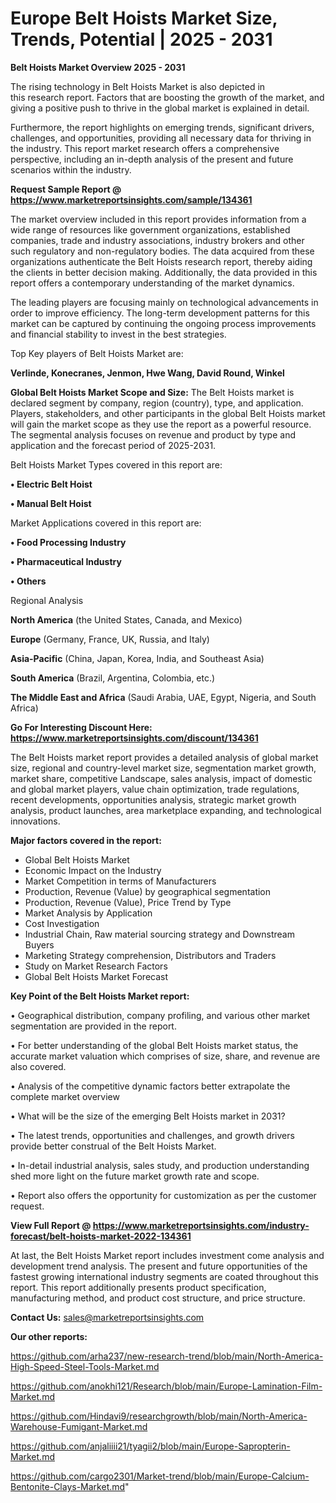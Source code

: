 # Europe Belt Hoists Market Size, Trends, Potential | 2025 - 2031

<Strong> Belt Hoists Market Overview 2025 - 2031</strong>

The rising technology in Belt Hoists Market is also depicted in this research report. Factors that are boosting the growth of the market, and giving a positive push to thrive in the global market is explained in detail.

Furthermore, the report highlights on emerging trends, significant drivers, challenges, and opportunities, providing all necessary data for thriving in the industry. This report market research offers a comprehensive perspective, including an in-depth analysis of the present and future scenarios within the industry.

<strong>Request Sample Report @ <a href=https://www.marketreportsinsights.com/sample/134361>https://www.marketreportsinsights.com/sample/134361</a></strong>

The market overview included in this report provides information from a wide range of resources like government organizations, established companies, trade and industry associations, industry brokers and other such regulatory and non-regulatory bodies. The data acquired from these organizations authenticate the Belt Hoists research report, thereby aiding the clients in better decision making. Additionally, the data provided in this report offers a contemporary understanding of the market dynamics.

The leading players are focusing mainly on technological advancements in order to improve efficiency. The long-term development patterns for this market can be captured by continuing the ongoing process improvements and financial stability to invest in the best strategies.

Top Key players of Belt Hoists Market are:

<strong>Verlinde, Konecranes, Jenmon, Hwe Wang, David Round, Winkel</strong>

<strong><b>Global Belt Hoists Market Scope and Size:</b></strong>
The Belt Hoists market is declared segment by company, region (country), type, and application. Players, stakeholders, and other participants in the global Belt Hoists market will gain the market scope as they use the report as a powerful resource. The segmental analysis focuses on revenue and product by type and application and the forecast period of 2025-2031.

Belt Hoists Market Types covered in this report are:

<strong>• Electric Belt Hoist

• Manual Belt Hoist</strong>

Market Applications covered in this report are:

<strong>• Food Processing Industry

• Pharmaceutical Industry

• Others</strong> 

Regional Analysis

<strong>North America</strong> (the United States, Canada, and Mexico)

<strong>Europe</strong> (Germany, France, UK, Russia, and Italy)

<strong>Asia-Pacific</strong> (China, Japan, Korea, India, and Southeast Asia)

<strong>South America</strong> (Brazil, Argentina, Colombia, etc.)

<strong>The Middle East and Africa</strong> (Saudi Arabia, UAE, Egypt, Nigeria, and South Africa)

<strong>Go For Interesting Discount Here: <a href=https://www.marketreportsinsights.com/discount/134361>https://www.marketreportsinsights.com/discount/134361</a></strong>

The Belt Hoists market report provides a detailed analysis of global market size, regional and country-level market size, segmentation market growth, market share, competitive Landscape, sales analysis, impact of domestic and global market players, value chain optimization, trade regulations, recent developments, opportunities analysis, strategic market growth analysis, product launches, area marketplace expanding, and technological innovations.

<strong><b>Major factors covered in the report:</b></strong>
<ul>
  <li>Global Belt Hoists Market </li>
  <li>Economic Impact on the Industry</li>
  <li>Market Competition in terms of Manufacturers</li>
  <li>Production, Revenue (Value) by geographical segmentation</li>
  <li>Production, Revenue (Value), Price Trend by Type</li>
  <li>Market Analysis by Application</li>
  <li>Cost Investigation</li>
  <li>Industrial Chain, Raw material sourcing strategy and Downstream Buyers</li>
  <li>Marketing Strategy comprehension, Distributors and Traders</li>
  <li>Study on Market Research Factors</li>
  <li>Global Belt Hoists Market Forecast</li>
</ul>

<strong><b>Key Point of the Belt Hoists Market report:</b></strong>

• Geographical distribution, company profiling, and various other market segmentation are provided in the report.

• For better understanding of the global Belt Hoists market status, the accurate market valuation which comprises of size, share, and revenue are also covered.

• Analysis of the competitive dynamic factors better extrapolate the complete market overview

• What will be the size of the emerging Belt Hoists market in 2031?

• The latest trends, opportunities and challenges, and growth drivers provide better construal of the Belt Hoists Market.

• In-detail industrial analysis, sales study, and production understanding shed more light on the future market growth rate and scope.

• Report also offers the opportunity for customization as per the customer request.

<strong><b>View Full Report @ <a href=https://www.marketreportsinsights.com/industry-forecast/belt-hoists-market-2022-134361>https://www.marketreportsinsights.com/industry-forecast/belt-hoists-market-2022-134361</a></b></strong>


At last, the Belt Hoists Market report includes investment come analysis and development trend analysis. The present and future opportunities of the fastest growing international industry segments are coated throughout this report. This report additionally presents product specification, manufacturing method, and product cost structure, and price structure.

<strong>Contact Us:</strong>
sales@marketreportsinsights.com

<strong>Our other reports:</strong>

<a href=https://github.com/arha237/new-research-trend/blob/main/North-America-High-Speed-Steel-Tools-Market.md>https://github.com/arha237/new-research-trend/blob/main/North-America-High-Speed-Steel-Tools-Market.md</a>

<a href=https://github.com/anokhi121/Research/blob/main/Europe-Lamination-Film-Market.md>https://github.com/anokhi121/Research/blob/main/Europe-Lamination-Film-Market.md</a>

<a href=https://github.com/Hindavi9/researchgrowth/blob/main/North-America-Warehouse-Fumigant-Market.md>https://github.com/Hindavi9/researchgrowth/blob/main/North-America-Warehouse-Fumigant-Market.md</a>

<a href=https://github.com/anjaliiii21/tyagii2/blob/main/Europe-Sapropterin-Market.md>https://github.com/anjaliiii21/tyagii2/blob/main/Europe-Sapropterin-Market.md</a>

<a href=https://github.com/cargo2301/Market-trend/blob/main/Europe-Calcium-Bentonite-Clays-Market.md>https://github.com/cargo2301/Market-trend/blob/main/Europe-Calcium-Bentonite-Clays-Market.md</a>"
